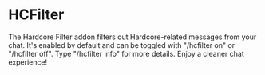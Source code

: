 # HCFilter
The Hardcore Filter addon filters out Hardcore-related messages from your chat. It's enabled by default and can be toggled with "/hcfilter on" or "/hcfilter off". Type "/hcfilter info" for more details. Enjoy a cleaner chat experience!
